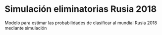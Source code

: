 # Simulación eliminatorias Rusia 2018

Modelo para estimar las probabilidades de clasificar al mundial Rusia 2018 mediante simulación
